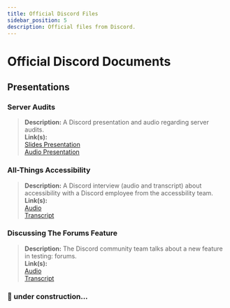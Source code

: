 ```yaml
---
title: Official Discord Files
sidebar_position: 5
description: Official files from Discord.
---
```


# Official Discord Documents

## Presentations

### **Server Audits**

> **Description:** A Discord presentation and audio regarding server audits.  <br/>
**Link(s):** <br/>
[Slides Presentation](https://docs.google.com/presentation/d/18QQyl0WhTOdYt0F0mBPQf2AusBPF7HqP8e39zjEwKsc/edit#slide=id.g130c86c984d_0_12)  <br/>
[Audio Presentation](https://cdn.discordapp.com/attachments/960960145800704030/982392876254232667/DAC_AuditingYourServer_ExperimentalContent.mp3)

### **All-Things Accessibility**
> **Description:** A Discord interview (audio and transcript) about accessibility with a Discord employee from the accessbility team.  <br/>
**Link(s):** <br/>
[Audio](https://dis.gd/RadioDiscord_Accessibility)  <br/>
[Transcript](https://dis.gd/RadioDiscordAccessibilityTranscript)

### **Discussing The Forums Feature**
> **Description:** The Discord community team talks about a new feature in testing: forums.  <br/>
**Link(s):** <br/>
[Audio](https://dis.gd/Radio-Discord-Forums-Beta)  <br/>
[Transcript](https://dis.gd/Radio-Discord-Forums-Beta-Transcript)


### 🚧 under construction...
